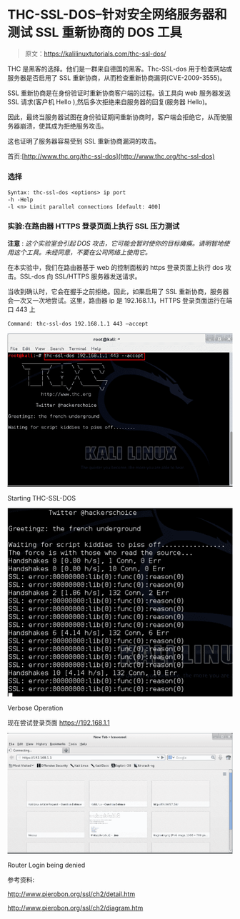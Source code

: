 # THC-SSL-DOS–针对安全网络服务器和测试 SSL 重新协商的 DOS 工具

> 原文：<https://kalilinuxtutorials.com/thc-ssl-dos/>

THC 是黑客的选择。他们是一群来自德国的黑客。Thc-SSL-dos 用于检查网站或服务器是否启用了 SSL 重新协商，从而检查重新协商漏洞(CVE-2009-3555)。

SSL 重新协商是在身份验证时重新协商客户端的过程。该工具向 web 服务器发送 SSL 请求(客户机 Hello ),然后多次拒绝来自服务器的回复(服务器 Hello)。

因此，最终当服务器试图在身份验证期间重新协商时，客户端会拒绝它，从而使服务器崩溃，使其成为拒绝服务攻击。

这也证明了服务器容易受到 SSL 重新协商漏洞的攻击。

首页:[http://www.thc.org/thc-ssl-dos](http://www.thc.org/thc-ssl-dos)

### 选择

```
Syntax: thc-ssl-dos <options> ip port
-h -Help
-l <n> Limit parallel connections [default: 400]
```

### 实验:在路由器 HTTPS 登录页面上执行 SSL 压力测试

**注意** : *这个实验室会引起 DOS 攻击，它可能会暂时使你的目标瘫痪。请明智地使用这个工具。未经同意，不要在公司网络上使用它。*

在本实验中，我们在路由器基于 web 的控制面板的 https 登录页面上执行 dos 攻击。SSL-dos 向 SSL/HTTPS 服务器发送请求。

当收到确认时，它会在握手之前拒绝。因此，如果启用了 SSL 重新协商，服务器会一次又一次地尝试。这里，路由器 ip 是 192.168.1.1，HTTPS 登录页面运行在端口 443 上

```
Command: thc-ssl-dos 192.168.1.1 443 –accept
```

[![thc-ssl-dos](img//58423153ba1e1962298cd0ac42928488.png)](http://kalilinuxtutorials.com/st/thc-ssl-dos/attachment/thc-ssl-dos_1/)

Starting THC-SSL-DOS

[![thc-ssl-dos](img//b9d5c1e3d06bbb61e4c92557e67c85f7.png)](http://kalilinuxtutorials.com/st/thc-ssl-dos/attachment/thc-ssl-dos_2/)

Verbose Operation

现在尝试登录页面 https://192.168.1.1<replace with="" yours=""></replace>

[![thc-ssl-dos](img//a41221146f58614932617c6e936dd18e.png)](http://kalilinuxtutorials.com/st/thc-ssl-dos/attachment/thc-ssl-dos_3/)

Router Login being denied

参考资料:

http://www.pierobon.org/ssl/ch2/detail.htm

http://www.pierobon.org/ssl/ch2/diagram.htm